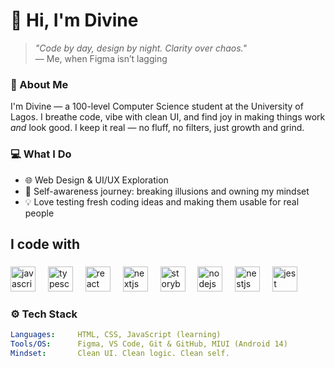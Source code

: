 # 👋 Hi, I'm Divine

> _"Code by day, design by night. Clarity over chaos."_  
> — Me, when Figma isn’t lagging

### 🚀 About Me
I'm Divine — a 100-level Computer Science student at the University of Lagos. I breathe code, vibe with clean UI, and find joy in making things work *and* look good. I keep it real — no fluff, no filters, just growth and grind.

### 💻 What I Do
- 🌐 Web Design & UI/UX Exploration  
- 🧠 Self-awareness journey: breaking illusions and owning my mindset  
- 💡 Love testing fresh coding ideas and making them usable for real people  
<h2 align="left">I code with</h2>

###

<div align="left">
  <img src="https://cdn.jsdelivr.net/gh/devicons/devicon/icons/javascript/javascript-original.svg" height="40" alt="javascript logo"  />
  <img width="12" />
  <img src="https://cdn.jsdelivr.net/gh/devicons/devicon/icons/typescript/typescript-original.svg" height="40" alt="typescript logo"  />
  <img width="12" />
  <img src="https://cdn.jsdelivr.net/gh/devicons/devicon/icons/react/react-original.svg" height="40" alt="react logo"  />
  <img width="12" />
  <img src="https://cdn.jsdelivr.net/gh/devicons/devicon/icons/nextjs/nextjs-original.svg" height="40" alt="nextjs logo"  />
  <img width="12" />
  <img src="https://cdn.jsdelivr.net/gh/devicons/devicon/icons/storybook/storybook-original.svg" height="40" alt="storybook logo"  />
  <img width="12" />
  <img src="https://cdn.jsdelivr.net/gh/devicons/devicon/icons/nodejs/nodejs-original.svg" height="40" alt="nodejs logo"  />
  <img width="12" />
  <img src="https://cdn.jsdelivr.net/gh/devicons/devicon/icons/nestjs/nestjs-original.svg" height="40" alt="nestjs logo"  />
  <img width="12" />
  <img src="https://cdn.jsdelivr.net/gh/devicons/devicon/icons/jest/jest-plain.svg" height="40" alt="jest logo"  />
</div>

###
### ⚙️ Tech Stack
```yaml
Languages:     HTML, CSS, JavaScript (learning)
Tools/OS:      Figma, VS Code, Git & GitHub, MIUI (Android 14)
Mindset:       Clean UI. Clean logic. Clean self.



